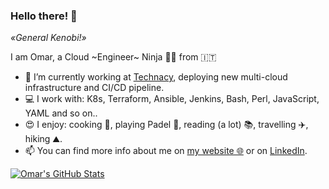 ### Hello there! 👋
*«General Kenobi!»*

I am Omar, a Cloud ~Engineer~ Ninja 🥷🏼 from 🇮🇹

- 🔭 I’m currently working at [Technacy](https://www.technacy.it), deploying new multi-cloud infrastructure and CI/CD pipeline.
- 💻 I work with: K8s, Terraform, Ansible, Jenkins, Bash, Perl, JavaScript, YAML and so on..
- 😍 I enjoy: cooking 🥘, playing Padel 🎾, reading (a lot) 📚, travelling ✈️, hiking ⛰️.
- 📫 You can find more info about me on [my website 🌐](https://dedonato.eu) or on [LinkedIn](https://www.linkedin.com/in/odedonato/).

[![Omar's GitHub Stats](https://github-readme-stats.vercel.app/api?username=odedonato&count_private=true&include_all_commits=true&show_icons=true)](https://github.com/odedonato)
<!--
[![Top Langs](https://github-readme-stats.vercel.app/api/top-langs/?username=odedonato&layout=compact)](https://github.com/odedonato)
<img align="center" width="665" src="https://github-profile-trophy.vercel.app/?username=odedonato&rank=A,AA,AAA">
-->
